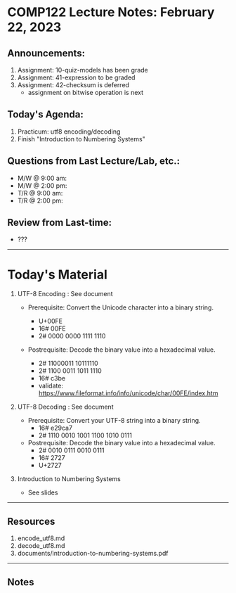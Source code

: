 # COMP122 Lecture Notes: February 22, 2023

## Announcements:
   1. Assignment: 10-quiz-models has been grade
   1. Assignment: 41-expression to be graded
   1. Assignment: 42-checksum is deferred
      - assignment on bitwise operation is next

## Today's Agenda:
   1. Practicum:  utf8 encoding/decoding
   1. Finish "Introduction to Numbering Systems"

## Questions from Last Lecture/Lab, etc.:
   * M/W @ 9:00 am: 
   * M/W @ 2:00 pm: 
   * T/R @ 9:00 am:
   * T/R @ 2:00 pm: 

## Review from Last-time:
   - ???

---
# Today's Material

  1. UTF-8 Encoding : See document
     * Prerequisite: Convert the Unicode character into a binary string.
       - U+00FE
       - 16# 00FE
       - 2#  0000 0000 1111 1110 

     * Postrequisite: Decode the binary value into a hexadecimal value.
       - 2# 11000011 10111110
       - 2# 1100 0011 1011 1110
       - 16# c3be
       - validate: https://www.fileformat.info/info/unicode/char/00FE/index.htm

  1. UTF-8 Decoding : See document   
     * Prerequisite: Convert your UTF-8 string into a binary string.
       - 16# e29ca7
       - 2#  1110 0010 1001 1100 1010 0111 
     * Postrequisite: Decode the binary value into a hexadecimal value.
       - 2# 0010 0111 0010 0111
       - 16# 2727
       - U+2727

  1. Introduction to Numbering Systems 
     - See slides

---
## Resources

   1. encode_utf8.md
   1. decode_utf8.md
   1. documents/introduction-to-numbering-systems.pdf
   
---
## Notes
<!-- This section is for students to place their notes -->



